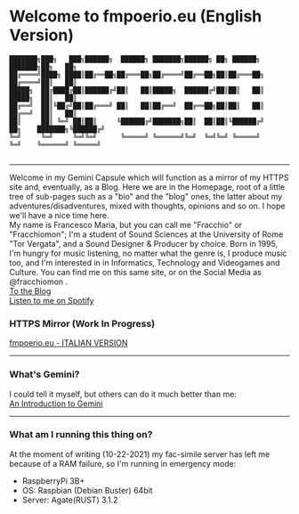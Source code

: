 # Welcome to fmpoerio.eu (English Version)

```Site logo: ASCII art with text "fmpoerio.eu"
███████╗███╗   ███╗██████╗  ██████╗ ███████╗██████╗ ██╗ ██████╗            ███████╗██╗   ██╗
██╔════╝████╗ ████║██╔══██╗██╔═══██╗██╔════╝██╔══██╗██║██╔═══██╗           ██╔════╝██║   ██║
█████╗  ██╔████╔██║██████╔╝██║   ██║█████╗  ██████╔╝██║██║   ██║           █████╗  ██║   ██║
██╔══╝  ██║╚██╔╝██║██╔═══╝ ██║   ██║██╔══╝  ██╔══██╗██║██║   ██║           ██╔══╝  ██║   ██║
██║     ██║ ╚═╝ ██║██║     ╚██████╔╝███████╗██║  ██║██║╚██████╔╝    ██╗    ███████╗╚██████╔╝
╚═╝     ╚═╝     ╚═╝╚═╝      ╚═════╝ ╚══════╝╚═╝  ╚═╝╚═╝ ╚═════╝     ╚═╝    ╚══════╝ ╚═════╝ 
                                                                                            
```
---

Welcome in my Gemini Capsule which will function as a mirror of my HTTPS site and, eventually, as a Blog. Here we are in the Homepage, root of a little tree of sub-pages such as a "bio" and the "blog" ones, the latter about my adventures/disadventures, mixed with thoughts, opinions and so on. I hope we'll have a nice time here.  
My name is Francesco Maria, but you can call me "Fracchio" or "Fracchiomon"; I'm a student of Sound Sciences at the University of Rome "Tor Vergata", and a Sound Designer & Producer by choice. Born in 1995, I'm hungry for music listening, no matter what the genre is, I produce music too, and I'm interested in in Informatics, Technology and Videogames and Culture. You can find me on this same site, or on the Social Media as @fracchiomon .  
[To the Blog](blog/blog.gmi)  
[Listen to me on Spotify](https://open.spotify.com/artist/01zd73k1PgufSFgCq7OEit?si=1JKM4fAkSFSrlbphQsG-vA&utm_source=copy-link&nd=1)  


### HTTPS Mirror (Work In Progress)

[fmpoerio.eu - ITALIAN VERSION](https://fmpoerio.eu)

---

### What's Gemini?

I could tell it myself, but others can do it much better than me:  
[An Introduction to Gemini](gemini://gemini.circumlunar.space/docs/faq.gmi)

---

### What am I running this thing on?

At the moment of writing (10-22-2021) my fac-simile server has left me because of a RAM failure, so I'm running in emergency mode:  
* RaspberryPi 3B+
* OS: Raspbian (Debian Buster) 64bit
* Server: Agate(RUST) 3.1.2
